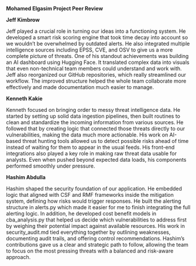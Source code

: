**Mohamed Elgasim Project Peer Review**   


**Jeff Kimbrow**


Jeff played a crucial role in turning our ideas into a functioning system. He developed a smart risk scoring engine that took time decay into account so we wouldn’t be overwhelmed by outdated alerts. He also integrated multiple intelligence sources including EPSS, CVE, and OSV to give us a more complete picture of threats. One of his standout achievements was building an AI dashboard using Hugging Face. It translated complex data into visuals that even non-technical team members could understand and work with. Jeff also reorganized our GitHub repositories, which really streamlined our workflow. The improved structure helped the whole team collaborate more effectively and made documentation much easier to manage.

**Kenneth Kakie**

Kenneth focused on bringing order to messy threat intelligence data. He started by setting up solid data ingestion pipelines, then built routines to clean and standardize the incoming information from various sources. He followed that by creating logic that connected those threats directly to our vulnerabilities, making the data much more actionable. His work on AI-based threat hunting tools allowed us to detect possible risks ahead of time instead of waiting for them to appear in the usual feeds. His front-end integrations also played a key role in making raw threat data usable for analysts. Even when pushed beyond expected data loads, his components performed smoothly under pressure.

**Hashim Abdulla**

Hashim shaped the security foundation of our application. He embedded logic that aligned with CSF and RMF frameworks inside the mitigation system, defining how risks would trigger responses. He built the alerting structure in alerts.py which made it easier for me to finish integrating the full alerting logic. In addition, he developed cost benefit models in cba_analysis.py that helped us decide which vulnerabilities to address first by weighing their potential impact against available resources. His work in security_audit.md tied everything together by outlining weaknesses, documenting audit trails, and offering control recommendations. Hashim’s contributions gave us a clear and strategic path to follow, allowing the team to focus on the most pressing threats with a balanced and risk-aware approach.
